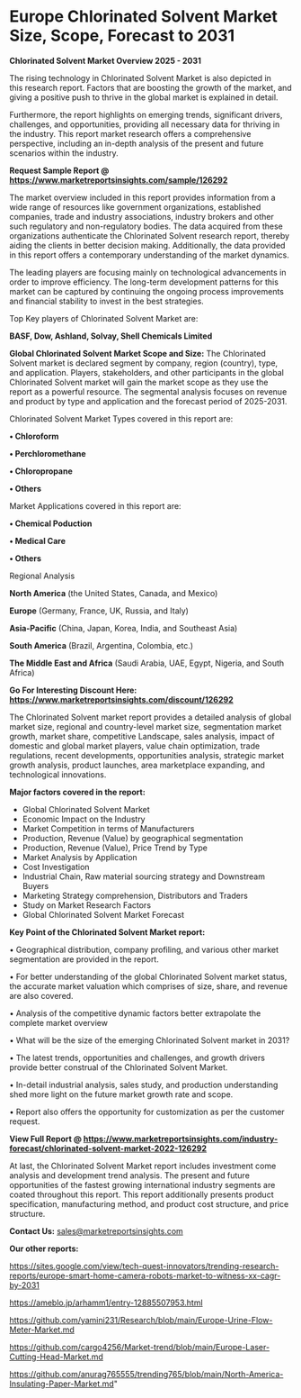 # Europe Chlorinated Solvent Market Size, Scope, Forecast to 2031

<Strong> Chlorinated Solvent Market Overview 2025 - 2031</strong>

The rising technology in Chlorinated Solvent Market is also depicted in this research report. Factors that are boosting the growth of the market, and giving a positive push to thrive in the global market is explained in detail.

Furthermore, the report highlights on emerging trends, significant drivers, challenges, and opportunities, providing all necessary data for thriving in the industry. This report market research offers a comprehensive perspective, including an in-depth analysis of the present and future scenarios within the industry.

<strong>Request Sample Report @ <a href=https://www.marketreportsinsights.com/sample/126292>https://www.marketreportsinsights.com/sample/126292</a></strong>

The market overview included in this report provides information from a wide range of resources like government organizations, established companies, trade and industry associations, industry brokers and other such regulatory and non-regulatory bodies. The data acquired from these organizations authenticate the Chlorinated Solvent research report, thereby aiding the clients in better decision making. Additionally, the data provided in this report offers a contemporary understanding of the market dynamics.

The leading players are focusing mainly on technological advancements in order to improve efficiency. The long-term development patterns for this market can be captured by continuing the ongoing process improvements and financial stability to invest in the best strategies.

Top Key players of Chlorinated Solvent Market are:

<strong>BASF, Dow, Ashland, Solvay, Shell Chemicals Limited</strong>

<strong><b>Global Chlorinated Solvent Market Scope and Size:</b></strong>
The Chlorinated Solvent market is declared segment by company, region (country), type, and application. Players, stakeholders, and other participants in the global Chlorinated Solvent market will gain the market scope as they use the report as a powerful resource. The segmental analysis focuses on revenue and product by type and application and the forecast period of 2025-2031.

Chlorinated Solvent Market Types covered in this report are:

<strong>• Chloroform

• Perchloromethane

• Chloropropane

• Others</strong>

Market Applications covered in this report are:

<strong>• Chemical Poduction

• Medical Care

• Others</strong> 

Regional Analysis

<strong>North America</strong> (the United States, Canada, and Mexico)

<strong>Europe</strong> (Germany, France, UK, Russia, and Italy)

<strong>Asia-Pacific</strong> (China, Japan, Korea, India, and Southeast Asia)

<strong>South America</strong> (Brazil, Argentina, Colombia, etc.)

<strong>The Middle East and Africa</strong> (Saudi Arabia, UAE, Egypt, Nigeria, and South Africa)

<strong>Go For Interesting Discount Here: <a href=https://www.marketreportsinsights.com/discount/126292>https://www.marketreportsinsights.com/discount/126292</a></strong>

The Chlorinated Solvent market report provides a detailed analysis of global market size, regional and country-level market size, segmentation market growth, market share, competitive Landscape, sales analysis, impact of domestic and global market players, value chain optimization, trade regulations, recent developments, opportunities analysis, strategic market growth analysis, product launches, area marketplace expanding, and technological innovations.

<strong><b>Major factors covered in the report:</b></strong>
<ul>
  <li>Global Chlorinated Solvent Market </li>
  <li>Economic Impact on the Industry</li>
  <li>Market Competition in terms of Manufacturers</li>
  <li>Production, Revenue (Value) by geographical segmentation</li>
  <li>Production, Revenue (Value), Price Trend by Type</li>
  <li>Market Analysis by Application</li>
  <li>Cost Investigation</li>
  <li>Industrial Chain, Raw material sourcing strategy and Downstream Buyers</li>
  <li>Marketing Strategy comprehension, Distributors and Traders</li>
  <li>Study on Market Research Factors</li>
  <li>Global Chlorinated Solvent Market Forecast</li>
</ul>

<strong><b>Key Point of the Chlorinated Solvent Market report:</b></strong>

• Geographical distribution, company profiling, and various other market segmentation are provided in the report.

• For better understanding of the global Chlorinated Solvent market status, the accurate market valuation which comprises of size, share, and revenue are also covered.

• Analysis of the competitive dynamic factors better extrapolate the complete market overview

• What will be the size of the emerging Chlorinated Solvent market in 2031?

• The latest trends, opportunities and challenges, and growth drivers provide better construal of the Chlorinated Solvent Market.

• In-detail industrial analysis, sales study, and production understanding shed more light on the future market growth rate and scope.

• Report also offers the opportunity for customization as per the customer request.

<strong><b>View Full Report @ <a href=https://www.marketreportsinsights.com/industry-forecast/chlorinated-solvent-market-2022-126292>https://www.marketreportsinsights.com/industry-forecast/chlorinated-solvent-market-2022-126292</a></b></strong>


At last, the Chlorinated Solvent Market report includes investment come analysis and development trend analysis. The present and future opportunities of the fastest growing international industry segments are coated throughout this report. This report additionally presents product specification, manufacturing method, and product cost structure, and price structure.

<strong>Contact Us:</strong>
sales@marketreportsinsights.com

<strong>Our other reports:</strong>

<a href=https://sites.google.com/view/tech-quest-innovators/trending-research-reports/europe-smart-home-camera-robots-market-to-witness-xx-cagr-by-2031>https://sites.google.com/view/tech-quest-innovators/trending-research-reports/europe-smart-home-camera-robots-market-to-witness-xx-cagr-by-2031</a>

<a href=https://ameblo.jp/arhamm1/entry-12885507953.html>https://ameblo.jp/arhamm1/entry-12885507953.html</a>

<a href=https://github.com/yamini231/Research/blob/main/Europe-Urine-Flow-Meter-Market.md>https://github.com/yamini231/Research/blob/main/Europe-Urine-Flow-Meter-Market.md</a>

<a href=https://github.com/cargo4256/Market-trend/blob/main/Europe-Laser-Cutting-Head-Market.md>https://github.com/cargo4256/Market-trend/blob/main/Europe-Laser-Cutting-Head-Market.md</a>

<a href=https://github.com/anurag765555/trending765/blob/main/North-America-Insulating-Paper-Market.md>https://github.com/anurag765555/trending765/blob/main/North-America-Insulating-Paper-Market.md</a>"
